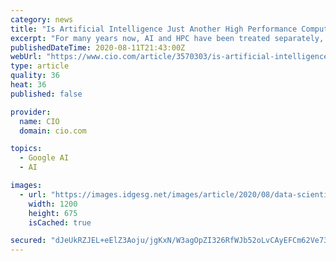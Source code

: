 ```yaml
---
category: news
title: "Is Artificial Intelligence Just Another High Performance Computing Workload?"
excerpt: "For many years now, AI and HPC have been treated separately, but if you take a look from the outside, neither workload is far away from the other regarding their basic requirements. Recent developments in technology have made it possible for organizations to standardize on a common production environment."
publishedDateTime: 2020-08-11T21:43:00Z
webUrl: "https://www.cio.com/article/3570303/is-artificial-intelligence-just-another-high-performance-computing-workload.html"
type: article
quality: 36
heat: 36
published: false

provider:
  name: CIO
  domain: cio.com

topics:
  - Google AI
  - AI

images:
  - url: "https://images.idgesg.net/images/article/2020/08/data-scientists-100854206-large.jpg"
    width: 1200
    height: 675
    isCached: true

secured: "dJeUkRZJEL+eElZ3Aoju/jgKxN/W3agOpZI326RfWJb52oLvCAyEFCm62Ve734Lq1mr57b2K6U8GmInwhyI8WVGMD6ghWYpCeSQpmLst9YbUD5pwiZnml7t6z+f6aXAybLs6ybJuoV2vn1oQTr7nK46dkl3im5uajKpzzYHGvLVYWl3K6JiaOiT4+/WeOOSeEjxQltQ/a5v2jSd+TKv//SdwH+kCWlNsr/bWiKe9GoCqUo+4Z7kJXZ734JPiosTCuBgPcI6OlFgq1s7s9eU+tKst6UEkDOM2MH5zxtWT82E+4u5oiRmWV4cCitlc2UYfshWZ2q+jMMTB3Ls3ERpTtA==;O7mH6ajYqvATxompo+/u+Q=="
---
```


